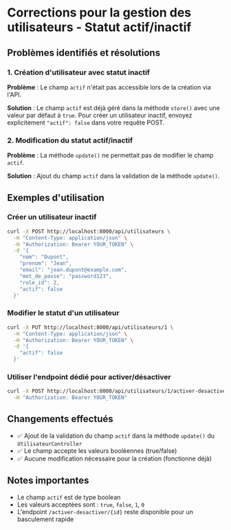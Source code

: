# Corrections pour la gestion des utilisateurs - Statut actif/inactif

## Problèmes identifiés et résolutions

### 1. Création d'utilisateur avec statut inactif

**Problème** : Le champ `actif` n'était pas accessible lors de la création via l'API.

**Solution** : Le champ `actif` est déjà géré dans la méthode `store()` avec une valeur par défaut à `true`. Pour créer un utilisateur inactif, envoyez explicitement `"actif": false` dans votre requête POST.

### 2. Modification du statut actif/inactif

**Problème** : La méthode `update()` ne permettait pas de modifier le champ `actif`.

**Solution** : Ajout du champ `actif` dans la validation de la méthode `update()`.

## Exemples d'utilisation

### Créer un utilisateur inactif

```bash
curl -X POST http://localhost:8000/api/utilisateurs \
  -H "Content-Type: application/json" \
  -H "Authorization: Bearer YOUR_TOKEN" \
  -d '{
    "nom": "Dupont",
    "prenom": "Jean",
    "email": "jean.dupont@example.com",
    "mot_de_passe": "password123",
    "role_id": 2,
    "actif": false
  }'
```

### Modifier le statut d'un utilisateur

```bash
curl -X PUT http://localhost:8000/api/utilisateurs/1 \
  -H "Content-Type: application/json" \
  -H "Authorization: Bearer YOUR_TOKEN" \
  -d '{
    "actif": false
  }'
```

### Utiliser l'endpoint dédié pour activer/désactiver

```bash
curl -X POST http://localhost:8000/api/utilisateurs/1/activer-desactiver \
  -H "Authorization: Bearer YOUR_TOKEN"
```

## Changements effectués

- ✅ Ajout de la validation du champ `actif` dans la méthode `update()` du `UtilisateurController`
- ✅ Le champ accepte les valeurs booléennes (true/false)
- ✅ Aucune modification nécessaire pour la création (fonctionne déjà)

## Notes importantes

- Le champ `actif` est de type boolean
- Les valeurs acceptées sont : `true`, `false`, `1`, `0`
- L'endpoint `/activer-desactiver/{id}` reste disponible pour un basculement rapide
